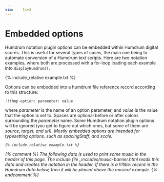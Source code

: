 ```yaml
---
vim:	ts=3
---
```


# Embedded options #

Humdrum notation plugin options can be embedded within Humdrum digital
scores.  This is useful for several types of cases, the main one
being to automate conversion of a Humdrum text scripts. Here are two
notation examples, where both are processed with a for-loop loading each
example into `displayHumdrum()`.



{% include_relative example.txt %}


Options can be embedded into a humdrum file reference record according to this structure:

```
!!!hnp-option: parameter: value
```

where <i>parameter</i> is the name of an option parameter, and
<i>value</i> is the value that the option is set to.  Spaces are
optional before or after colons surrounding the <i>parameter</i> name.
Some Humdrum notation plugin options will be ignored (you get to figure
out which ones, but some of them are <i>source</i>, <i>target<i>,
and <i>url</i>).  Mostly embedded options are intended for typesetting
options, such as <i>spacingStaff</i>, and <i>scale</i>.


```html
{% include_relative example.txt %}
```


{% comment %}
	The following data is used to print some music in the header of this page.
	The include file _includes/music-banner.html reads this data and creates
	the notation in the header.  If there is a !!!title: record in the
	Humdrum data below, then it will be placed above the musical example.
{% endcomment %}

<script type="text/x-humdrum" id="title-notation-source">
!!!title: J.S. Bach: Chorale <i>Herr Christ, der ein'ge Gottes Sohn</i>, BWV 164/6
{% include_relative chor101.krn -%}
!!!filter: satb2gs
!!!hnp-option:spacingLinear:0.35
!!!hnp-option:spacingNonLinear:0.7
</script>
